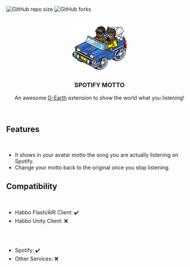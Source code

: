 
![GitHub repo size](https://img.shields.io/github/issues/jonnymariani/SpotifyMotto?style=for-the-badge)
![GitHub forks](https://img.shields.io/github/forks/jonnymariani/SpotifyMotto?style=for-the-badge)
<br />
<div align="center">
    <img src="SpotifyMotto/resources/hiphopcar.gif" alt="Logo">

  <h3 align="center">SPOTIFY MOTTO</h3>

  <p align="center">
    An awesome <a href="https://github.com/sirjonasxx/G-Earth">G-Earth</a> extension to show the world what you listening!
    <br />
    <br />
    <br />
  </p>

</div>

## Features
<br>

* It shows in your avatar motto the song you are actually listening on Spotify.
* Change your motto back to the original once you stop listening.

## Compatibility
<br>

* Habbo Flash/AIR Client: :heavy_check_mark:
* Habbo Unity Client: :x:

##
<br>

* Spotify: :heavy_check_mark:
* Other Services: :x:

